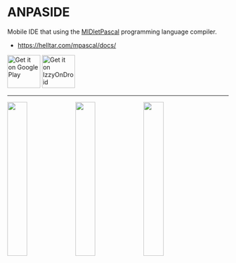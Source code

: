 ANPASIDE
========

Mobile IDE that using the [MIDletPascal](http://wikipedia.org/wiki/MIDletPascal) programming language compiler.

- https://helltar.com/mpascal/docs/

<a href='https://play.google.com/store/apps/details?id=com.github.helltar.anpaside'><img alt='Get it on Google Play' src='https://play.google.com/intl/en_us/badges/static/images/badges/en_badge_web_generic.png' height='75'/></a>
<a href='https://apt.izzysoft.de/fdroid/index/apk/com.github.helltar.anpaside'><img alt='Get it on IzzyOnDroid' src='https://gitlab.com/IzzyOnDroid/repo/-/raw/master/assets/IzzyOnDroid.png' height='75'/></a>

---
<img src="https://helltar.com/projects/anpaside/screenshots/Screenshot_20220702_191748.png" width="30%"> <img src="https://helltar.com/projects/anpaside/screenshots/Screenshot_20220702_191825.png" width="30%"> <img src="https://helltar.com/projects/anpaside/screenshots/Screenshot_20220702_194122.png" width="30%">
